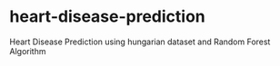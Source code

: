 # heart-disease-prediction
Heart Disease Prediction using hungarian dataset and Random Forest Algorithm
